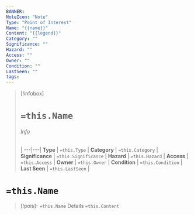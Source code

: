 ```yaml
---
BANNER:
NoteIcon: "Note"
Type: "Point of Interest"
Name: "{{name}}"
Content: "{{legend}}"
Category: ""
Significance: ""
Hazard: ""
Access: ""
Owner: ""
Condition: ""
LastSeen: ""
tags:
---
```


> [!infobox]
> # `=this.Name`
> ###### Info
>  |
> ---|---|
> **Type** | `=this.Type` |
> **Category** | `=this.Category` |
> **Significance** | `=this.Significance` |
> **Hazard** | `=this.Hazard` |
> **Access** | `=this.Access` |
> **Owner** | `=this.Owner` |
> **Condition** | `=this.Condition` |
> **Last Seen** | `=this.LastSeen` |

# `=this.Name`

> [!pois]- `=this.Name` Details
`=this.Content`
